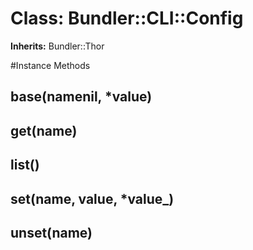 # Class: Bundler::CLI::Config
**Inherits:** Bundler::Thor
    




#Instance Methods
## base(namenil, *value) [](#method-i-base)

## get(name) [](#method-i-get)

## list() [](#method-i-list)

## set(name, value, *value_) [](#method-i-set)

## unset(name) [](#method-i-unset)

